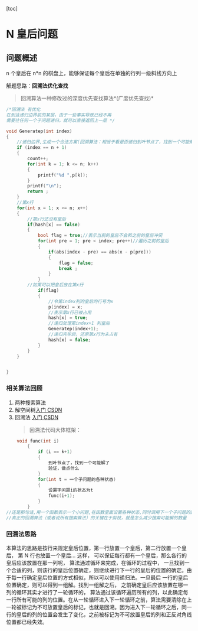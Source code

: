 ﻿[toc]

# N 皇后问题

## 问题概述

n 个皇后在 n\*n 的棋盘上，能够保证每个皇后在单独的行列一级斜线方向上

解题思路：**回溯法优化查找**

> 回溯算法一种修改过的深度优先查找算法*(广度优先查找)*

```c
/*回溯法 有优化
在到达递归边界前的某层，由于一些事实导致已经不再
需要往任何一个子问题递归，就可以直接返回上一层 */

void Generatep(int index)
{
	//递归边界,生成一个合法方案(回溯算法：相当于看是否递归到叶节点了，找到一个可能解了)
	if (index == n + 1)
	{
		count++;
		for(int k = 1; k <= n; k++)
		{
			printf("%d ",p[k]);
		}
		printf("\n");
		return ;
 	}
	//第x行
	for(int x = 1; x <= n; x++)
	{
		//第x行还没有皇后
		if(hash[x] == false)
		{
			bool flag = true;//表示当前的皇后不会和之前的皇后冲突
			for(int pre = 1; pre < index; pre++)//遍历之前的皇后
			{
				if(abs(index - pre) == abs(x - p[pre]))
				{
					flag = false;
					break ;
				}
			}
		//如果可以把皇后放在第x行
			if(flag)
			{
				//令第index列的皇后的行号为x
				p[index] = x;
				//表示第x行已被占用
				hash[x] = true;
				//递归处理第index+1 列皇后
				Generatep(index+1);
  				//递归完毕后，还原第x行为未占有
				hash[x] = false;
  			}
		}
	}


}
```

### 相关算法回顾

1. 两种搜索算法
2. 解空间树[入门 CSDN](https://blog.csdn.net/gao1440156051/article/details/41721409)
3. 回溯法 [入门 CSDN](https://blog.csdn.net/gao1440156051/article/details/41721409)
   > 回溯法代码大体框架：

```c
    void func(int i)
        {
            if (i == k+1)
            {
                到叶节点了，找到一个可能解了
                验证，做点什么
            }
            for(int t = 一个子问题的各种状态)
            {
                设置字问题i的状态为t
                func(i+1);
            }
        }
//还是那句话,用一个函数表示一个小问题,在函数里面设置各种状态,同时调用下一个子问题的函数,就递归了.
//真正的回溯算法（或者说所有搜索算法）的关键在于剪枝，就是怎么减少搜索可能解的数量
```

### 回溯法思路

本算法的思路是按行来规定皇后位置，第一行放置一个皇后，第二行放置一个皇后， 第 N 行也放置一个皇后… 这样， 可以保证每行都有一个皇后，那么各行的皇后应该放置在那一列呢， 算法通过循环来完成，在循环的过程中， 一旦找到一个合适的列，则该行的皇后位置确定，则继续进行下一行的皇后的位置的确定。由于每一行确定皇后位置的方式相似，所以可以使用递归法。一旦最后 一行的皇后位置确定，则可以得到一组解。找到一组解之后， 之前确定皇后应该放置在哪一列的循环其实才进行了一轮循环的， 算法通过该循环遍历所有的列，以此确定每一行所有可能的列的位置。在从一轮循环进入下一轮循环之前，算法需要清除在上一轮被标记为不可放置皇后的标记，也就是回溯。因为进入下一轮循环之后，同一行的皇后的列的位置会发生了变化，之前被标记为不可放置皇后的列和正反对角线位置都已经失效。
